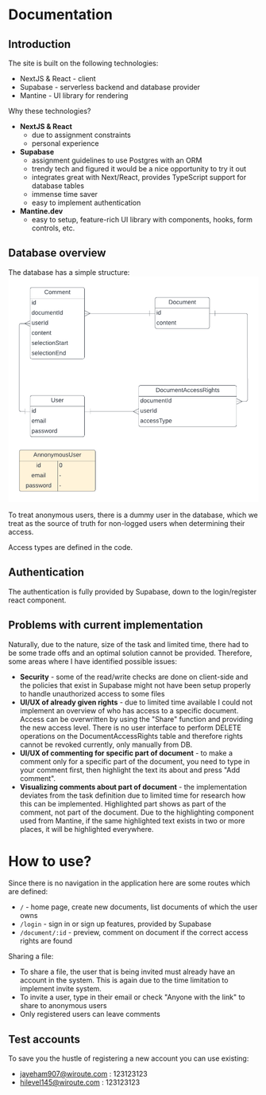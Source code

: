 # Documentation

## Introduction

The site is built on the following technologies:

- NextJS & React - client
- Supabase - serverless backend and database provider
- Mantine - UI library for rendering

Why these technologies?

- **NextJS & React**
  - due to assignment constraints
  - personal experience
- **Supabase**
  - assignment guidelines to use Postgres with an ORM
  - trendy tech and figured it would be a nice opportunity to try it out
  - integrates great with Next/React, provides TypeScript support for database tables
  - immense time saver
  - easy to implement authentication
- **Mantine.dev**
  - easy to setup, feature-rich UI library with components, hooks, form controls, etc.

## Database overview

The database has a simple structure:
![Database structure](./docs/ERP_Diagram_v2.png)

To treat anonymous users, there is a dummy user in the database, which we treat as the source of truth for non-logged users when determining their access.

Access types are defined in the code.

## Authentication

The authentication is fully provided by Supabase, down to the login/register react component.

## Problems with current implementation

Naturally, due to the nature, size of the task and limited time, there had to be some trade offs and an optimal solution cannot be provided. Therefore, some areas where I have identified possible issues:

- **Security** - some of the read/write checks are done on client-side and the policies that exist in Supabase might not have been setup properly to handle unauthorized access to some files
- **UI/UX of already given rights** - due to limited time available I could not implement an overview of who has access to a specific document. Access can be overwritten by using the "Share" function and providing the new access level. There is no user interface to perform DELETE operations on the DocumentAccessRights table and therefore rights cannot be revoked currently, only manually from DB.
- **UI/UX of commenting for specific part of document** - to make a comment only for a specific part of the document, you need to type in your comment first, then highlight the text its about and press "Add comment".
- **Visualizing comments about part of document** - the implementation deviates from the task definition due to limited time for research how this can be implemented. Highlighted part shows as part of the comment, not part of the document. Due to the highlighting component used from Mantine, if the same highlighted text exists in two or more places, it will be highlighted everywhere.

# How to use?

Since there is no navigation in the application here are some routes which are defined:

- `/` - home page, create new documents, list documents of which the user owns
- `/login` - sign in or sign up features, provided by Supabase
- `/document/:id` - preview, comment on document if the correct access rights are found

Sharing a file:

- To share a file, the user that is being invited must already have an account in the system. This is again due to the time limitation to implement invite system.
- To invite a user, type in their email or check "Anyone with the link" to share to anonymous users
- Only registered users can leave comments

## Test accounts

To save you the hustle of registering a new account you can use existing:

- jayeham907@wiroute.com : 123123123
- hilevel145@wiroute.com : 123123123
